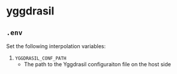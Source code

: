 yggdrasil
=========


## `.env`

Set the following interpolation variables:

1. `YGGDRASIL_CONF_PATH`
	* The path to the Yggdrasil configuraiton
	file on the host side
